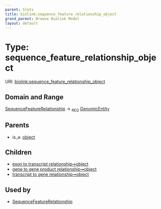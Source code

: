 ```yaml
---
parent: Slots
title: biolink:sequence_feature_relationship_object
grand_parent: Browse Biolink Model
layout: default
---
```


# Type: sequence_feature_relationship_object




URI: [biolink:sequence_feature_relationship_object](https://w3id.org/biolink/vocab/sequence_feature_relationship_object)

## Domain and Range

[SequenceFeatureRelationship](SequenceFeatureRelationship.md) ->  <sub>REQ</sub> [GenomicEntity](GenomicEntity.md)

## Parents

 *  is_a: [object](object.md)

## Children

 *  [exon to transcript relationship➞object](exon_to_transcript_relationship_object.md)
 *  [gene to gene product relationship➞object](gene_to_gene_product_relationship_object.md)
 *  [transcript to gene relationship➞object](transcript_to_gene_relationship_object.md)

## Used by

 * [SequenceFeatureRelationship](SequenceFeatureRelationship.md)

